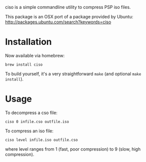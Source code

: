 ciso is a simple commandline utility to compress PSP iso files.

This package is an OSX port of a package provided by Ubuntu: http://packages.ubuntu.com/search?keywords=ciso

# Installation

Now available via homebrew:

    brew install ciso

To build yourself, it's a very straightforward `make` (and optional `make install`).

# Usage

To decompress a cso file:

    ciso 0 infile.cso outfile.iso

To compress an iso file:

    ciso level infile.iso outfile.cso

where level ranges from 1 (fast, poor compression) to 9 (slow, high
compression).
